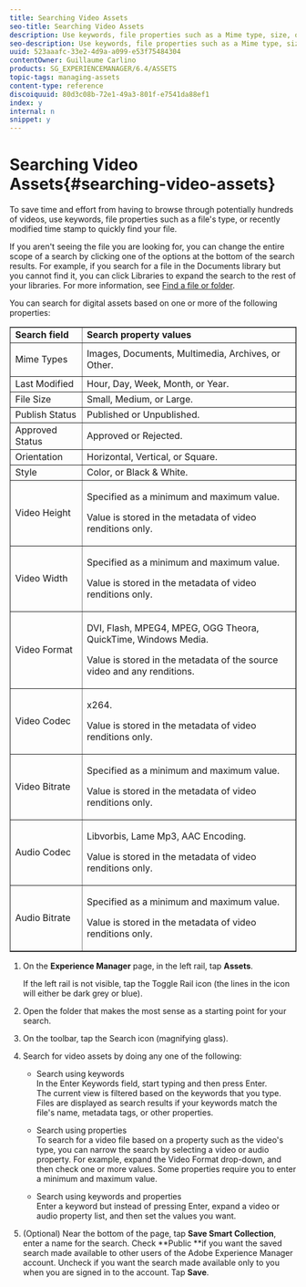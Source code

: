 ```yaml
---
title: Searching Video Assets
seo-title: Searching Video Assets
description: Use keywords, file properties such as a Mime type, size, or recently modified time stamp to quickly find your file in AEM Assets.
seo-description: Use keywords, file properties such as a Mime type, size, or recently modified time stamp to quickly find your file in AEM Assets.
uuid: 523aaafc-33e2-4d9a-a099-e53f75484304
contentOwner: Guillaume Carlino
products: SG_EXPERIENCEMANAGER/6.4/ASSETS
topic-tags: managing-assets
content-type: reference
discoiquuid: 80d3c08b-72e1-49a3-801f-e7541da88ef1
index: y
internal: n
snippet: y
---
```


# Searching Video Assets{#searching-video-assets}

To save time and effort from having to browse through potentially hundreds of videos, use keywords, file properties such as a file's type, or recently modified time stamp to quickly find your file.

If you aren't seeing the file you are looking for, you can change the entire scope of a search by clicking one of the options at the bottom of the search results. For example, if you search for a file in the Documents library but you cannot find it, you can click Libraries to expand the search to the rest of your libraries. For more information, see [Find a file or folder](http://windows.microsoft.com/en-us/windows7/find-a-file-or-folder).

You can search for digital assets based on one or more of the following properties:

<table border="1" cellpadding="1" cellspacing="0" width="100%"> 
 <tbody>
  <tr>
   <td><strong>Search field</strong></td> 
   <td><strong>Search property values</strong></td> 
  </tr>
  <tr>
   <td><p>Mime Types</p> </td> 
   <td>Images, Documents, Multimedia, Archives, or Other.</td> 
  </tr>
  <tr>
   <td>Last Modified</td> 
   <td>Hour, Day, Week, Month, or Year.</td> 
  </tr>
  <tr>
   <td>File Size</td> 
   <td>Small, Medium, or Large.</td> 
  </tr>
  <tr>
   <td>Publish Status</td> 
   <td>Published or Unpublished.</td> 
  </tr>
  <tr>
   <td>Approved Status</td> 
   <td>Approved or Rejected.</td> 
  </tr>
  <tr>
   <td>Orientation</td> 
   <td>Horizontal, Vertical, or Square.</td> 
  </tr>
  <tr>
   <td>Style</td> 
   <td>Color, or Black &amp; White.</td> 
  </tr>
  <tr>
   <td>Video Height</td> 
   <td><p>Specified as a minimum and maximum value.</p> <p>Value is stored in the metadata of video renditions only.</p> </td> 
  </tr>
  <tr>
   <td>Video Width</td> 
   <td><p>Specified as a minimum and maximum value.</p> <p>Value is stored in the metadata of video renditions only.</p> </td> 
  </tr>
  <tr>
   <td>Video Format</td> 
   <td><p>DVI, Flash, MPEG4, MPEG, OGG Theora, QuickTime, Windows Media.</p> <p>Value is stored in the metadata of the source video and any renditions.</p> </td> 
  </tr>
  <tr>
   <td>Video Codec</td> 
   <td><p>x264.</p> <p>Value is stored in the metadata of video renditions only.</p> </td> 
  </tr>
  <tr>
   <td>Video Bitrate</td> 
   <td><p>Specified as a minimum and maximum value.</p> <p>Value is stored in the metadata of video renditions only.</p> </td> 
  </tr>
  <tr>
   <td>Audio Codec</td> 
   <td><p>Libvorbis, Lame Mp3, AAC Encoding.</p> <p>Value is stored in the metadata of video renditions only.</p> </td> 
  </tr>
  <tr>
   <td>Audio Bitrate</td> 
   <td><p>Specified as a minimum and maximum value.</p> <p>Value is stored in the metadata of video renditions only.</p> </td> 
  </tr>
 </tbody>
</table>

1. On the **Experience Manager** page, in the left rail, tap **Assets**.

   If the left rail is not visible, tap the Toggle Rail icon (the lines in the icon will either be dark grey or blue).

1. Open the folder that makes the most sense as a starting point for your search.
1. On the toolbar, tap the Search icon (magnifying glass).
1. Search for video assets by doing any one of the following:

    * Search using keywords  
      In the Enter Keywords field, start typing and then press Enter.  
      The current view is filtered based on the keywords that you type. Files are displayed as search results if your keywords match the file's name, metadata tags, or other properties.
    
    * Search using properties  
      To search for a video file based on a property such as the video's type, you can narrow the search by selecting a video or audio property. For example, expand the Video Format drop-down, and then check one or more values. Some properties require you to enter a minimum and maximum value.  
    
    * Search using keywords and properties  
      Enter a keyword but instead of pressing Enter, expand a video or audio property list, and then set the values you want.

1. (Optional) Near the bottom of the page, tap **Save Smart Collection**, enter a name for the search. Check **Public **if you want the saved search made available to other users of the Adobe Experience Manager account. Uncheck if you want the search made available only to you when you are signed in to the account. Tap **Save**.

